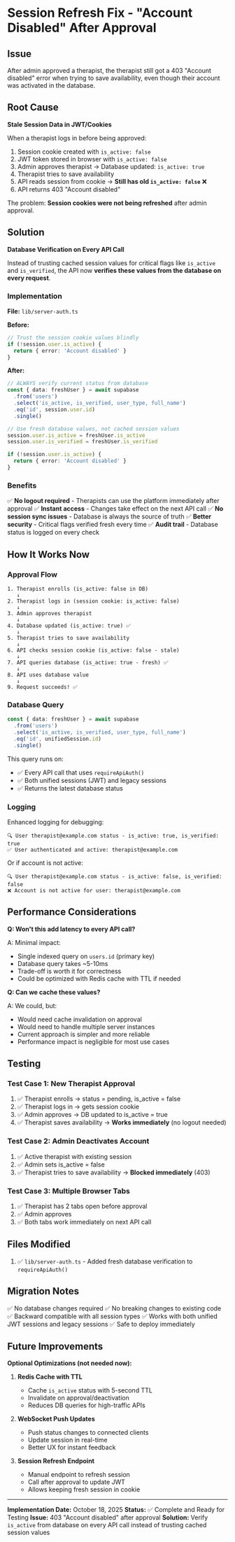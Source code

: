 # Session Refresh Fix - "Account Disabled" After Approval

## Issue
After admin approved a therapist, the therapist still got a 403 "Account disabled" error when trying to save availability, even though their account was activated in the database.

## Root Cause

**Stale Session Data in JWT/Cookies**

When a therapist logs in before being approved:
1. Session cookie created with `is_active: false`
2. JWT token stored in browser with `is_active: false`
3. Admin approves therapist → Database updated: `is_active: true`
4. Therapist tries to save availability
5. API reads session from cookie → **Still has old `is_active: false`** ❌
6. API returns 403 "Account disabled"

The problem: **Session cookies were not being refreshed** after admin approval.

## Solution

**Database Verification on Every API Call**

Instead of trusting cached session values for critical flags like `is_active` and `is_verified`, the API now **verifies these values from the database on every request**.

### Implementation

**File:** `lib/server-auth.ts`

**Before:**
```typescript
// Trust the session cookie values blindly
if (!session.user.is_active) {
  return { error: 'Account disabled' }
}
```

**After:**
```typescript
// ALWAYS verify current status from database
const { data: freshUser } = await supabase
  .from('users')
  .select('is_active, is_verified, user_type, full_name')
  .eq('id', session.user.id)
  .single()

// Use fresh database values, not cached session values
session.user.is_active = freshUser.is_active
session.user.is_verified = freshUser.is_verified

if (!session.user.is_active) {
  return { error: 'Account disabled' }
}
```

### Benefits

✅ **No logout required** - Therapists can use the platform immediately after approval
✅ **Instant access** - Changes take effect on the next API call
✅ **No session sync issues** - Database is always the source of truth
✅ **Better security** - Critical flags verified fresh every time
✅ **Audit trail** - Database status is logged on every check

## How It Works Now

### Approval Flow
```
1. Therapist enrolls (is_active: false in DB)
   ↓
2. Therapist logs in (session cookie: is_active: false)
   ↓
3. Admin approves therapist
   ↓
4. Database updated (is_active: true) ✅
   ↓
5. Therapist tries to save availability
   ↓
6. API checks session cookie (is_active: false - stale)
   ↓
7. API queries database (is_active: true - fresh) ✅
   ↓
8. API uses database value
   ↓
9. Request succeeds! ✅
```

### Database Query
```typescript
const { data: freshUser } = await supabase
  .from('users')
  .select('is_active, is_verified, user_type, full_name')
  .eq('id', unifiedSession.id)
  .single()
```

This query runs on:
- ✅ Every API call that uses `requireApiAuth()`
- ✅ Both unified sessions (JWT) and legacy sessions
- ✅ Returns the latest database status

### Logging
Enhanced logging for debugging:
```
🔍 User therapist@example.com status - is_active: true, is_verified: true
✅ User authenticated and active: therapist@example.com
```

Or if account is not active:
```
🔍 User therapist@example.com status - is_active: false, is_verified: false
❌ Account is not active for user: therapist@example.com
```

## Performance Considerations

**Q: Won't this add latency to every API call?**

A: Minimal impact:
- Single indexed query on `users.id` (primary key)
- Database query takes ~5-10ms
- Trade-off is worth it for correctness
- Could be optimized with Redis cache with TTL if needed

**Q: Can we cache these values?**

A: We could, but:
- Would need cache invalidation on approval
- Would need to handle multiple server instances
- Current approach is simpler and more reliable
- Performance impact is negligible for most use cases

## Testing

### Test Case 1: New Therapist Approval
1. ✅ Therapist enrolls → status = pending, is_active = false
2. ✅ Therapist logs in → gets session cookie
3. ✅ Admin approves → DB updated to is_active = true
4. ✅ Therapist saves availability → **Works immediately** (no logout needed)

### Test Case 2: Admin Deactivates Account
1. ✅ Active therapist with existing session
2. ✅ Admin sets is_active = false
3. ✅ Therapist tries to save availability → **Blocked immediately** (403)

### Test Case 3: Multiple Browser Tabs
1. ✅ Therapist has 2 tabs open before approval
2. ✅ Admin approves
3. ✅ Both tabs work immediately on next API call

## Files Modified

1. ✅ `lib/server-auth.ts` - Added fresh database verification to `requireApiAuth()`

## Migration Notes

✅ No database changes required
✅ No breaking changes to existing code
✅ Backward compatible with all session types
✅ Works with both unified JWT sessions and legacy sessions
✅ Safe to deploy immediately

## Future Improvements

**Optional Optimizations (not needed now):**

1. **Redis Cache with TTL**
   - Cache `is_active` status with 5-second TTL
   - Invalidate on approval/deactivation
   - Reduces DB queries for high-traffic APIs

2. **WebSocket Push Updates**
   - Push status changes to connected clients
   - Update session in real-time
   - Better UX for instant feedback

3. **Session Refresh Endpoint**
   - Manual endpoint to refresh session
   - Call after approval to update JWT
   - Allows keeping fresh session in cookie

---

**Implementation Date:** October 18, 2025
**Status:** ✅ Complete and Ready for Testing
**Issue:** 403 "Account disabled" after approval
**Solution:** Verify `is_active` from database on every API call instead of trusting cached session values

